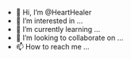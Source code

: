 - 👋 Hi, I’m @HeartHealer
- 👀 I’m interested in ...
- 🌱 I’m currently learning ...
- 💞️ I’m looking to collaborate on ...
- 📫 How to reach me ...

<!---
HeartHealer/HeartHealer is a ✨ special ✨ repository because its `README.md` (this file) appears on your GitHub profile.
You can click the Preview link to take a look at your changes.
--->
